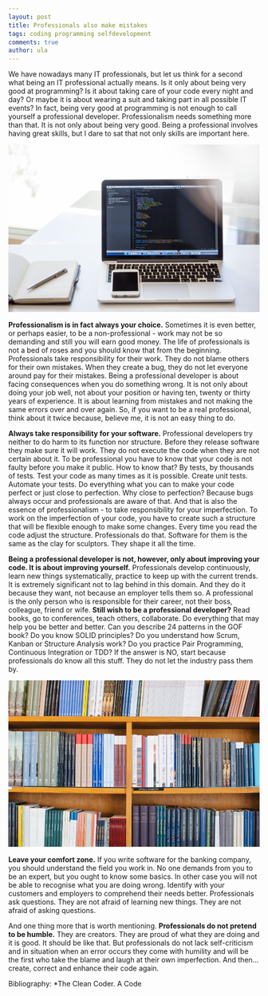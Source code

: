```yaml
---
layout: post
title: Professionals also make mistakes
tags: coding programming selfdevelopment
comments: true
author: ula
---
```


We have nowadays many IT professionals, but let us think for a second what being an IT professional actually means. Is it only about being very good at programming? Is it about taking care of your code every night and day? Or maybe it is about wearing a suit and taking part in all possible IT events? In fact, being very good at programming is not enough to call yourself a professional developer. Professionalism needs something more than that. It is not only about being very good. Being a professional involves having great skills, but I dare to sat that not only skills are important here. 

![image1](/images/professionals-also-make-mistakes/image1.jpg)

**Professionalism is in fact always your choice.** Sometimes it is even better, or perhaps easier, to be a non-professional - work may not be so demanding and still you will earn good money. The life of professionals is not a bed of roses and you should know that from the beginning. Professionals take responsibility for their work. They do not blame others for their own mistakes. When they create a bug, they  do not let everyone around pay for their mistakes. Being a professional developer is about facing consequences when you do something wrong. It is not only about doing your job well, not about your position or having ten, twenty or thirty years of experience. It is about learning from mistakes and not making the same errors over and over again. So, if you want to be a real professional, think about it twice because, believe me, it is not an easy thing to do.

**Always take responsibility for your software.** Professional developers try neither to do harm to its function nor structure. Before they release software they make sure it will work. They do not execute the code when they are not certain about it. To be professional you have to know that your code is not faulty before you make it public. How to know that? By tests, by thousands of tests. Test your code as many times as it is possible. Create unit tests. Automate your tests. Do everything what you can to make your code perfect or just close to perfection. Why close to perfection? Because bugs always occur and professionals are aware of that. And that is also the essence of professionalism - to take responsibility for your imperfection. To work on the imperfection of your code, you have to create such a structure that will be flexible enough to make some changes. Every time you read the code adjust the structure. Professionals do that. Software for them is the same as the clay for sculptors. They shape it all the time. 

**Being a professional developer is not, however, only about improving your code. It is about improving yourself.** Professionals develop continuously, learn new things systematically, practice to keep up with the current trends. It is extremely significant not to lag behind in this domain. And they do it because they want, not because an employer tells them so. A professional is the only person who is responsible for their career, not their boss, colleague, friend or wife. **Still wish to be a professional developer?** Read books, go to conferences, teach others, collaborate. Do everything that may help you be better and better. Can you describe 24 patterns in the GOF book? Do you know SOLID principles? Do you understand how Scrum, Kanban or Structure Analysis work? Do you practice Pair Programming, Continuous Integration or TDD? If the answer is NO, start because professionals do know all this stuff. They do not let the industry pass them by. 

![image2](/images/professionals-also-make-mistakes/image2.jpg)

**Leave your comfort zone.** If you write software for the banking company, you should understand the field you work in. No one demands from you to be an expert, but you ought to know some basics. In other case you will not be able to recognise what you are doing wrong. Identify with your customers and employers to comprehend their needs better. Professionals ask questions. They are not afraid of learning new things. They are not afraid of asking questions. 

And one thing more that is worth mentioning. **Professionals do not pretend to be humble.** They are creators. They are proud of what they are doing and it is good. It should be like that. But professionals do not lack self-criticism and in situation when an error occurs they come with humility and will be the first who take the blame and laugh at their own imperfection. And then… create, correct and enhance their code again. 


Bibliography: *The Clean Coder. A Code